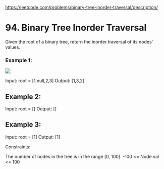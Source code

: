 https://leetcode.com/problems/binary-tree-inorder-traversal/description/
# 94. Binary Tree Inorder Traversal

Given the root of a binary tree, return the inorder traversal of its nodes' values.



### Example 1:


![](https://assets.leetcode.com/uploads/2020/09/15/inorder_1.jpg)

Input: root = [1,null,2,3]
Output: [1,3,2]

## Example 2:

Input: root = []
Output: []

## Example 3:

Input: root = [1]
Output: [1]
 

Constraints:

The number of nodes in the tree is in the range [0, 100].
-100 <= Node.val <= 100
